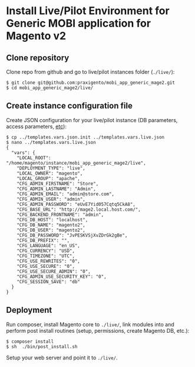 # Install Live/Pilot Environment for Generic MOBI application for Magento v2


## Clone repository

Clone repo from github and go to live/pilot instances folder (`./live/`):

    $ git clone git@github.com:praxigento/mobi_app_generic_mage2.git
    $ cd mobi_app_generic_mage2/live/



## Create instance configuration file

Create JSON configuration for your live/pilot instance 
(DB parameters, access parameters, 
[etc](http://devdocs.magento.com/guides/v2.0/install-gde/install/cli/install-cli-install.html#instgde-install-cli-magento)):

    $ cp ../templates.vars.json.init ../templates.vars.live.json
    $ nano ../templates.vars.live.json   
    {
      "vars": {
        "LOCAL_ROOT": "/home/magento/instance/mobi_app_generic_mage2/live",
        "DEPLOYMENT_TYPE": "live",
        "LOCAL_OWNER": "magento",
        "LOCAL_GROUP": "apache",
        "CFG_ADMIN_FIRSTNAME": "Store",
        "CFG_ADMIN_LASTNAME": "Admin",
        "CFG_ADMIN_EMAIL": "admin@store.com",
        "CFG_ADMIN_USER": "admin",
        "CFG_ADMIN_PASSWORD": "eUvE7Yid057Cqtq5CkA8",
        "CFG_BASE_URL": "http://mage2.local.host.com/",
        "CFG_BACKEND_FRONTNAME": "admin",
        "CFG_DB_HOST": "localhost",
        "CFG_DB_NAME": "magento2",
        "CFG_DB_USER": "magento2",
        "CFG_DB_PASSWORD": "JvPESKVSjXvZDrGk2gBe",
        "CFG_DB_PREFIX": "",
        "CFG_LANGUAGE": "en_US",
        "CFG_CURRENCY": "USD",
        "CFG_TIMEZONE": "UTC",
        "CFG_USE_REWRITES": "0",
        "CFG_USE_SECURE": "0",
        "CFG_USE_SECURE_ADMIN": "0",
        "CFG_ADMIN_USE_SECURITY_KEY": "0",
        "CFG_SESSION_SAVE": "db"
      }
    }


## Deployment

Run composer, install Magento core to `./live/`, link modules into and 
perform post install routines (setup, permissions, create Magento DB, etc.):  
    
    $ composer install
    $ sh  ./bin/post_install.sh

Setup your web server and point it to `./live/`.